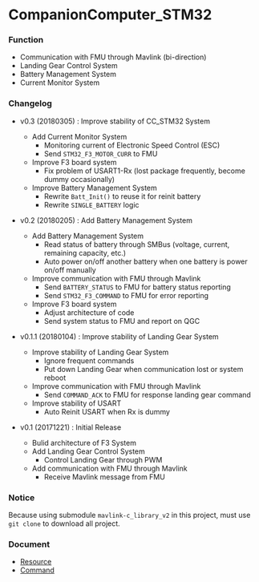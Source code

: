 # CompanionComputer_STM32

### Function
- Communication with FMU through Mavlink (bi-direction)
- Landing Gear Control System
- Battery Management System
- Current Monitor System

### Changelog
* v0.3 (20180305) : Improve stability of CC_STM32 System
    + Add Current Monitor System
        + Monitoring current of Electronic Speed Control (ESC)
        + Send `STM32_F3_MOTOR_CURR` to FMU
    * Improve F3 board system
        * Fix problem of USART1-Rx (lost package frequently, become dummy occasionally)
    * Improve Battery Management System
        * Rewrite `Batt_Init()` to reuse it for reinit battery
        * Rewrite `SINGLE_BATTERY` logic

* v0.2 (20180205) : Add Battery Management System
    + Add Battery Management System
        + Read status of battery through SMBus (voltage, current, remaining capacity, etc.)
        + Auto power on/off another battery when one battery is power on/off manually
    * Improve communication with FMU through Mavlink
        + Send `BATTERY_STATUS` to FMU for battery status reporting
        + Send `STM32_F3_COMMAND` to FMU for error reporting
    * Improve F3 board system
        * Adjust architecture of code
        + Send system status to FMU and report on QGC

* v0.1.1 (20180104) : Improve stability of Landing Gear System
    * Improve stability of Landing Gear System
        + Ignore frequent commands
        + Put down Landing Gear when communication lost or system reboot
    * Improve communication with FMU through Mavlink
        + Send `COMMAND_ACK` to FMU for response landing gear command
    * Improve stability of USART
        + Auto Reinit USART when Rx is dummy

* v0.1 (20171221) : Initial Release
    + Bulid architecture of F3 System
    + Add Landing Gear Control System
        + Control Landing Gear through PWM
    + Add communication with FMU through Mavlink
        + Receive Mavlink message from FMU

### Notice
Because using submodule `mavlink-c_library_v2` in this project, must use `git clone` to download all project.

### Document
* [Resource](Doc/Resource.md)
* [Command](Doc/Command.md)